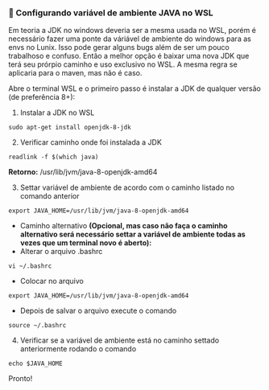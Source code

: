 ### 🔧 Configurando variável de ambiente JAVA no WSL

Em teoria a JDK no windows deveria ser a mesma usada no WSL, porém é necessário fazer 
uma ponte da váriável de ambiente do windows para as envs no Lunix. Isso pode gerar 
alguns bugs além de ser um pouco trabalhoso e confuso. Então a melhor opção é baixar
uma nova JDK que terá seu prórpio caminho e uso exclusivo no WSL. A mesma regra se 
aplicaria para o maven, mas não é caso.

Abre o terminal WSL e o primeiro passo é instalar a JDK de qualquer versão (de preferência 8+):

1. Instalar a JDK no WSL
```
sudo apt-get install openjdk-8-jdk
```

2. Verificar caminho onde foi instalada a JDK
```
readlink -f $(which java)
```
**Retorno:** /usr/lib/jvm/java-8-openjdk-amd64

3. Settar variável de ambiente de acordo com o caminho listado no comando anterior
```
export JAVA_HOME=/usr/lib/jvm/java-8-openjdk-amd64
```
- Caminho alternativo **(Opcional, mas caso não faça o caminho alternativo será necessário settar a variável de ambiente todas as vezes que um terminal novo é aberto):**
- Alterar o arquivo .bashrc
```
vi ~/.bashrc
```
- Colocar no arquivo
```
export JAVA_HOME=/usr/lib/jvm/java-8-openjdk-amd64
```
- Depois de salvar o arquivo execute o comando
```
source ~/.bashrc
```
4. Verificar se a variável de ambiente está no caminho settado anteriormente rodando o 
comando
```
echo $JAVA_HOME
```

Pronto!